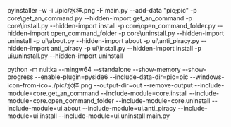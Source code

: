 pyinstaller -w -i ./pic/水梓.png -F main.py --add-data "pic;pic" -p core\get_an_command.py --hidden-import get_an_command -p core\install.py --hidden-import install -p core\open_command_folder.py --hidden-import open_command_folder -p core\uninstall.py --hidden-import uninstall -p ui\about.py --hidden-import about -p ui\anti_piracy.py --hidden-import anti_piracy -p ui\install.py --hidden-import install -p ui\uninstall.py --hidden-import uninstall






python -m nuitka --mingw64 --standalone --show-memory --show-progress --enable-plugin=pyside6 --include-data-dir=pic=pic --windows-icon-from-ico=./pic/水梓.png --output-dir=out --remove-output --include-module=core.get_an_command --include-module=core.install --include-module=core.open_command_folder --include-module=core.uninstall --include-module=ui.about --include-module=ui.anti_piracy --include-module=ui.install --include-module=ui.uninstall main.py

